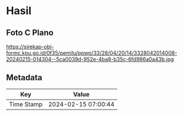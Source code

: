 # Hasil

## Foto C Plano

https://sirekap-obj-formc.kpu.go.id/0f35/pemilu/ppwp/33/28/04/20/14/3328042014008-20240215-014304--5ca0039d-952e-4ba8-b35c-6fd986a0a43b.jpg


## Metadata

| Key        | Value               |
| ---------- | ------------------- |
| Time Stamp | 2024-02-15 07:00:44 |



